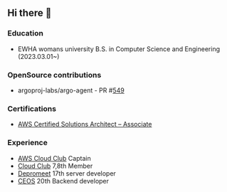 ## Hi there 👋


### Education 
- EWHA womans university B.S. in Computer Science and Engineering (2023.03.01~) 


### OpenSource contributions
- argoproj-labs/argo-agent - PR #[549](https://github.com/argoproj-labs/argocd-agent/pull/549)

### Certifications
- [AWS Certified Solutions Architect – Associate](https://www.credly.com/badges/2ebd45ed-654f-498f-9435-aade9be9ee3d/public_url)

### Experience 
- [AWS Cloud Club](https://github.com/aws-cloud-clubs) Captain
- [Cloud Club](https://github.com/cloud-club) 7,8th Member
- [Depromeet](https://github.com/depromeet) 17th server developer
- [CEOS](https://ceos-sinchon.com/) 20th Backend developer
<!--
**juanxiu/juanxiu** is a ✨ _special_ ✨ repository because its `README.md` (this file) appears on your GitHub profile.

Here are some ideas to get you started:

- 🔭 I’m currently working on ...
- 🌱 I’m currently learning ...
- 👯 I’m looking to collaborate on ...
- 🤔 I’m looking for help with ...
- 💬 Ask me about ...
- 📫 How to reach me: ...
- 😄 Pronouns: ...
- ⚡ Fun fact: ...
-->
